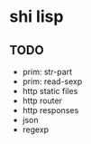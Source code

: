 # shi lisp

## TODO

- prim: str-part
- prim: read-sexp
- http static files
- http router
- http responses
- json
- regexp

